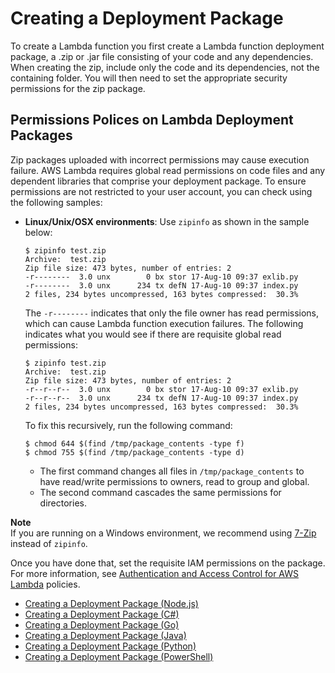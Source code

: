# Creating a Deployment Package<a name="deployment-package-v2"></a>

To create a Lambda function you first create a Lambda function deployment package, a \.zip or \.jar file consisting of your code and any dependencies\. When creating the zip, include only the code and its dependencies, not the containing folder\. You will then need to set the appropriate security permissions for the zip package\.

## Permissions Polices on Lambda Deployment Packages<a name="lambda-zip-package-permission-policies"></a>

Zip packages uploaded with incorrect permissions may cause execution failure\. AWS Lambda requires global read permissions on code files and any dependent libraries that comprise your deployment package\. To ensure permissions are not restricted to your user account, you can check using the following samples:
+ **Linux/Unix/OSX environments**: Use `zipinfo` as shown in the sample below:

  ```
  $ zipinfo test.zip
  Archive:  test.zip
  Zip file size: 473 bytes, number of entries: 2
  -r--------  3.0 unx        0 bx stor 17-Aug-10 09:37 exlib.py
  -r--------  3.0 unx      234 tx defN 17-Aug-10 09:37 index.py
  2 files, 234 bytes uncompressed, 163 bytes compressed:  30.3%
  ```

  The `-r--------` indicates that only the file owner has read permissions, which can cause Lambda function execution failures\. The following indicates what you would see if there are requisite global read permissions:

  ```
  $ zipinfo test.zip
  Archive:  test.zip
  Zip file size: 473 bytes, number of entries: 2
  -r--r--r--  3.0 unx        0 bx stor 17-Aug-10 09:37 exlib.py
  -r--r--r--  3.0 unx      234 tx defN 17-Aug-10 09:37 index.py
  2 files, 234 bytes uncompressed, 163 bytes compressed:  30.3%
  ```

  To fix this recursively, run the following command:

  ```
  $ chmod 644 $(find /tmp/package_contents -type f)
  $ chmod 755 $(find /tmp/package_contents -type d)
  ```
  + The first command changes all files in `/tmp/package_contents` to have read/write permissions to owners, read to group and global\.
  + The second command cascades the same permissions for directories\.

**Note**  
If you are running on a Windows environment, we recommend using [7\-Zip](https://www.7-zip.org/download.html) instead of `zipinfo`\.

Once you have done that, set the requisite IAM permissions on the package\. For more information, see [Authentication and Access Control for AWS Lambda](lambda-auth-and-access-control.md) policies\. 
+ [Creating a Deployment Package \(Node\.js\)](nodejs-create-deployment-pkg.md)
+ [Creating a Deployment Package \(C\#\)](lambda-dotnet-how-to-create-deployment-package.md)
+ [Creating a Deployment Package \(Go\)](lambda-go-how-to-create-deployment-package.md)
+ [Creating a Deployment Package \(Java\)](lambda-java-how-to-create-deployment-package.md)
+ [Creating a Deployment Package \(Python\)](lambda-python-how-to-create-deployment-package.md)
+ [Creating a Deployment Package \(PowerShell\)](lambda-powershell-how-to-create-deployment-package.md)